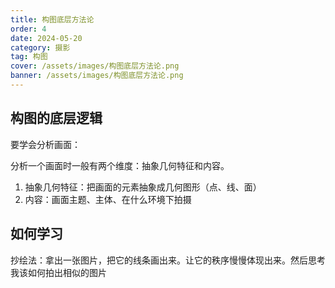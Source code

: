 ```yaml
---
title: 构图底层方法论
order: 4
date: 2024-05-20
category: 摄影
tag: 构图
cover: /assets/images/构图底层方法论.png
banner: /assets/images/构图底层方法论.png
---
```


## 构图的底层逻辑

要学会分析画面：

分析一个画面时一般有两个维度：抽象几何特征和内容。

1. 抽象几何特征：把画面的元素抽象成几何图形（点、线、面）
2. 内容：画面主题、主体、在什么环境下拍摄

## 如何学习

抄绘法：拿出一张图片，把它的线条画出来。让它的秩序慢慢体现出来。然后思考我该如何拍出相似的图片

